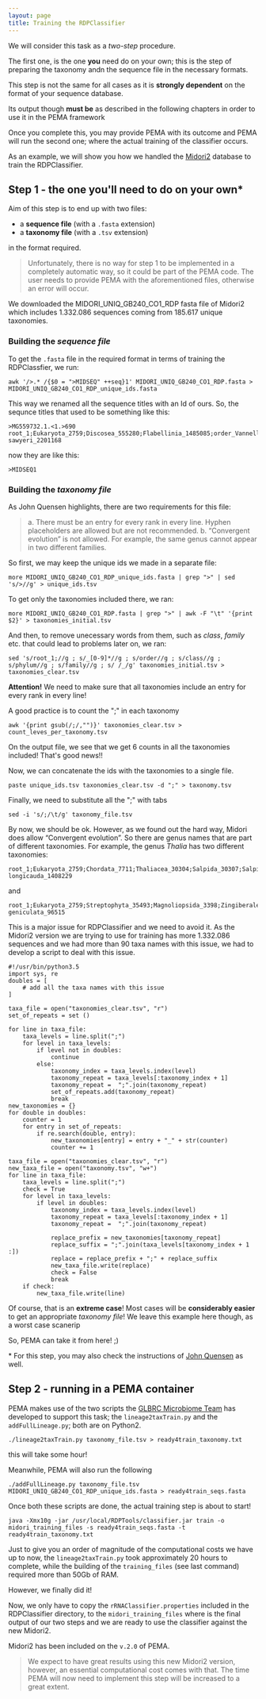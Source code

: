 ```yaml
---
layout: page
title: Training the RDPClassifier
---
```


We will consider this  task as a *two-step* procedure.

The first one, is the one **you** need do on your own; this is the step of preparing the taxonomy andn the sequence file in the necessary formats.

This step is not the same for all cases as it is **strongly dependent** on the format of your sequence database.

Its output though **must be** as described in the following chapters in order to use it in the PEMA framework

Once you complete this, you may provide PEMA with its outcome and PEMA will run the second one; where the actual training of the classifier occurs.

As an example, we will show you how we handled the [Midori2](http://www.reference-midori.info/download.php#) database to train
the RDPClassifier.

## Step 1 - the one you'll need to do on your own*

Aim of this step is to end up with two files:
* a **sequence file** (with a `.fasta` extension)
* a **taxonomy file** (with a `.tsv` extension)

in the format required.

>Unfortunately, there is no way for step 1 to be implemented in a completely automatic way, so it could be part of the PEMA code.
The user needs to provide PEMA with the aforementioned files, otherwise an error will occur.

We downloaded the MIDORI_UNIQ_GB240_CO1_RDP fasta file of Midori2 which includes 1.332.086 sequences coming from 185.617 unique taxonomies.

### Building the *sequence file*

To get the `.fasta` file in the required format in terms of training the RDPClassfier, we run:
```
awk '/>.* /{$0 = ">MIDSEQ" ++seq}1' MIDORI_UNIQ_GB240_CO1_RDP.fasta > MIDORI_UNIQ_GB240_CO1_RDP_unique_ids.fasta
```

This way we renamed all the sequence titles with an Id of ours. So, the sequnce titles that used to be something like this:
```
>MG559732.1.<1.>690	root_1;Eukaryota_2759;Discosea_555280;Flabellinia_1485085;order_Vannellidae_95227;Vannellidae_95227;Clydonella_218657;Clydonella sawyeri_2201168
```
now they are like this:
```
>MIDSEQ1
```



### Building the *taxonomy file*

As John Quensen highlights, there are two requirements for this file:
> a. There must be an entry for every rank in every line. Hyphen placeholders are allowed but are not recommended.
b. “Convergent evolution” is not allowed. For example, the same genus cannot appear in two different families.


So first, we may keep the unique ids we made in a separate file:

```
more MIDORI_UNIQ_GB240_CO1_RDP_unique_ids.fasta | grep ">" | sed 's/>//g' > unique_ids.tsv
```

To get only the taxonomies included there, we ran:

```
more MIDORI_UNIQ_GB240_CO1_RDP.fasta | grep ">" | awk -F "\t" '{print $2}' > taxonomies_initial.tsv
```

And then, to remove unecessary words from them, such as *class*, *family* etc. that could lead to problems later on, we ran:
```
sed 's/root_1;//g ; s/_[0-9]*//g ; s/order//g ; s/class//g ; s/phylum//g ; s/family//g ; s/ /_/g' taxonomies_initial.tsv > taxonomies_clear.tsv
```

**Attention!** We need to make sure that all taxonomies include an entry for every rank in every line!

A good practice is to count the ";" in each taxonomy

```
awk '{print gsub(/;/,"")}' taxonomies_clear.tsv > count_leves_per_taxonomy.tsv
```

On the output file, we see that we get 6 counts in all the taxonomies included! That's good news!!

Now, we can concatenate the ids with the taxonomies to a single file.

```
paste unique_ids.tsv taxonomies_clear.tsv -d ";" > taxonomy.tsv
```

Finally, we need to substitute all the ";" with tabs

```
sed -i 's/;/\t/g' taxonomy_file.tsv
```


By now, we should be ok. However, as we found out the hard way, Midori does allow “Convergent evolution”.
So there are genus names that are part of different taxonomies.
For example, the genus *Thalia* has two different taxonomies:
```
root_1;Eukaryota_2759;Chordata_7711;Thaliacea_30304;Salpida_30307;Salpidae_34759;Thalia_34760;Thalia longicauda_1408229
```
and
```
root_1;Eukaryota_2759;Streptophyta_35493;Magnoliopsida_3398;Zingiberales_4618;Marantaceae_4619;Thalia_96513;Thalia geniculata_96515
```
This is a major issue for RDPClassifier and we need to avoid it. As the Midori2 version we are trying to use for training has more 1.332.086 sequences and we had more than 90  taxa names with this issue, we had to develop a script to deal with this issue.

```
#!/usr/bin/python3.5
import sys, re
doubles = [
	# add all the taxa names with this issue
]

taxa_file = open("taxonomies_clear.tsv", "r")
set_of_repeats = set ()

for line in taxa_file:
	taxa_levels = line.split(";")
	for level in taxa_levels:
		if level not in doubles:
			continue
		else:
			taxonomy_index = taxa_levels.index(level)
			taxonomy_repeat = taxa_levels[:taxonomy_index + 1]
			taxonomy_repeat =  ";".join(taxonomy_repeat)
			set_of_repeats.add(taxonomy_repeat)
			break
new_taxonomies = {}
for double in doubles:
	counter = 1
	for entry in set_of_repeats:
		if re.search(double, entry):
			new_taxonomies[entry] = entry + "_" + str(counter)
			counter += 1

taxa_file = open("taxonomies_clear.tsv", "r")
new_taxa_file = open("taxonomy.tsv", "w+")
for line in taxa_file:
	taxa_levels = line.split(";")
	check = True
	for level in taxa_levels:
		if level in doubles:
			taxonomy_index = taxa_levels.index(level)
			taxonomy_repeat = taxa_levels[:taxonomy_index + 1]
			taxonomy_repeat =  ";".join(taxonomy_repeat)

			replace_prefix = new_taxonomies[taxonomy_repeat]
			replace_suffix = ";".join(taxa_levels[taxonomy_index + 1 :])
			replace = replace_prefix + ";" + replace_suffix
			new_taxa_file.write(replace)
			check = False
			break
	if check:
		new_taxa_file.write(line)

```

Of course, that is an **extreme case**!
Most cases will be **considerably easier** to get an appropriate *taxonomy file*!
We leave this example here though, as a worst case scanerip

So, PEMA can take it from here! ;)

\* For this step, you may also check the instructions of [John Quensen](https://john-quensen.com/tutorials/training-the-rdp-classifier/) as well.

## Step 2 - running in a PEMA container

PEMA makes use of the two scripts the [GLBRC Microbiome Team](https://github.com/GLBRC-TeamMicrobiome/python_scripts) has developed to support this task; the ```lineage2taxTrain.py``` and the ```addFullLineage.py```; both are on Python2.
```
./lineage2taxTrain.py taxonomy_file.tsv > ready4train_taxonomy.txt     
```
 this will take some hour!

Meanwhile, PEMA will also run the following
```
./addFullLineage.py taxonomy_file.tsv MIDORI_UNIQ_GB240_CO1_RDP_unique_ids.fasta > ready4train_seqs.fasta
```

Once both these scripts are done, the actual training step is about to start!

```
java -Xmx10g -jar /usr/local/RDPTools/classifier.jar train -o midori_training_files -s ready4train_seqs.fasta -t ready4train_taxonomy.txt
```

Just to give you an order of magnitude of the computational costs we have up to now, the `lineage2taxTrain.py` took approximately 20 hours to complete, while the building of the `training_files` (see last command) required more than 50Gb of RAM.

However, we finally did it!

Now, we only have to copy the `rRNAClassifier.properties` included in the RDPClassifier directory, to the `midori_training_files` where is the final output of our two steps and we are ready to use the classifier against the new Midori2.

Midori2 has been included on the `v.2.0` of PEMA.

>We expect to have great results using this new Midori2 version, however, an essential computational cost comes with that.
The time PEMA will now need to implement this step will be increased to a great extent.
